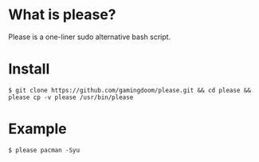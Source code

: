 # What is please?
Please is a one-liner sudo alternative bash script.

# Install
```
$ git clone https://github.com/gamingdoom/please.git && cd please && please cp -v please /usr/bin/please
```

# Example
```
$ please pacman -Syu
```
